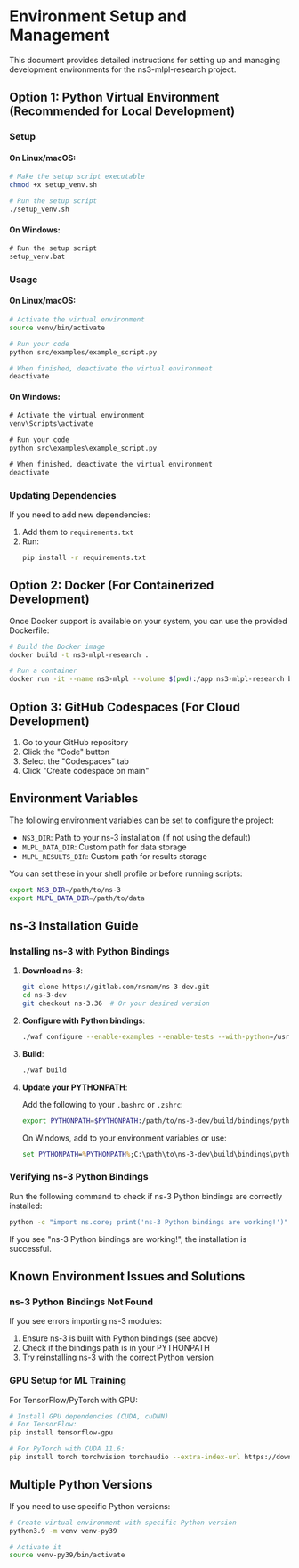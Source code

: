 # Environment Setup and Management

This document provides detailed instructions for setting up and managing development environments for the ns3-mlpl-research project.

## Option 1: Python Virtual Environment (Recommended for Local Development)

### Setup

#### On Linux/macOS:

```bash
# Make the setup script executable
chmod +x setup_venv.sh

# Run the setup script
./setup_venv.sh
```

#### On Windows:

```cmd
# Run the setup script
setup_venv.bat
```

### Usage

#### On Linux/macOS:

```bash
# Activate the virtual environment
source venv/bin/activate

# Run your code
python src/examples/example_script.py

# When finished, deactivate the virtual environment
deactivate
```

#### On Windows:

```cmd
# Activate the virtual environment
venv\Scripts\activate

# Run your code
python src\examples\example_script.py

# When finished, deactivate the virtual environment
deactivate
```

### Updating Dependencies

If you need to add new dependencies:

1. Add them to `requirements.txt`
2. Run:
   ```bash
   pip install -r requirements.txt
   ```

## Option 2: Docker (For Containerized Development)

Once Docker support is available on your system, you can use the provided Dockerfile:

```bash
# Build the Docker image
docker build -t ns3-mlpl-research .

# Run a container
docker run -it --name ns3-mlpl --volume $(pwd):/app ns3-mlpl-research bash
```

## Option 3: GitHub Codespaces (For Cloud Development)

1. Go to your GitHub repository
2. Click the "Code" button
3. Select the "Codespaces" tab
4. Click "Create codespace on main"

## Environment Variables

The following environment variables can be set to configure the project:

- `NS3_DIR`: Path to your ns-3 installation (if not using the default)
- `MLPL_DATA_DIR`: Custom path for data storage
- `MLPL_RESULTS_DIR`: Custom path for results storage

You can set these in your shell profile or before running scripts:

```bash
export NS3_DIR=/path/to/ns-3
export MLPL_DATA_DIR=/path/to/data
```

## ns-3 Installation Guide 

### Installing ns-3 with Python Bindings

1. **Download ns-3**:
   ```bash
   git clone https://gitlab.com/nsnam/ns-3-dev.git
   cd ns-3-dev
   git checkout ns-3.36  # Or your desired version
   ```

2. **Configure with Python bindings**:
   ```bash
   ./waf configure --enable-examples --enable-tests --with-python=/usr/bin/python3
   ```

3. **Build**:
   ```bash
   ./waf build
   ```

4. **Update your PYTHONPATH**:
   
   Add the following to your `.bashrc` or `.zshrc`:
   ```bash
   export PYTHONPATH=$PYTHONPATH:/path/to/ns-3-dev/build/bindings/python
   ```
   
   On Windows, add to your environment variables or use:
   ```cmd
   set PYTHONPATH=%PYTHONPATH%;C:\path\to\ns-3-dev\build\bindings\python
   ```

### Verifying ns-3 Python Bindings

Run the following command to check if ns-3 Python bindings are correctly installed:

```bash
python -c "import ns.core; print('ns-3 Python bindings are working!')"
```

If you see "ns-3 Python bindings are working!", the installation is successful.

## Known Environment Issues and Solutions

### ns-3 Python Bindings Not Found

If you see errors importing ns-3 modules:

1. Ensure ns-3 is built with Python bindings (see above)
2. Check if the bindings path is in your PYTHONPATH
3. Try reinstalling ns-3 with the correct Python version

### GPU Setup for ML Training

For TensorFlow/PyTorch with GPU:

```bash
# Install GPU dependencies (CUDA, cuDNN)
# For TensorFlow:
pip install tensorflow-gpu

# For PyTorch with CUDA 11.6:
pip install torch torchvision torchaudio --extra-index-url https://download.pytorch.org/whl/cu116
```

## Multiple Python Versions

If you need to use specific Python versions:

```bash
# Create virtual environment with specific Python version
python3.9 -m venv venv-py39

# Activate it
source venv-py39/bin/activate
```